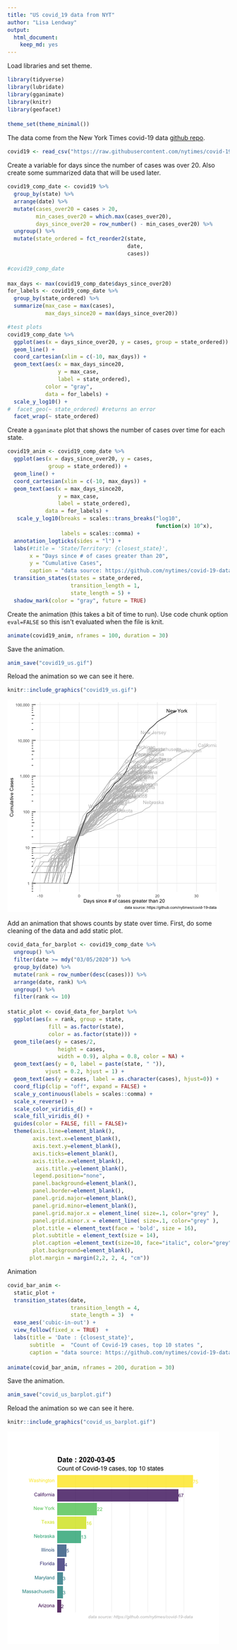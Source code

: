 ```yaml
---
title: "US covid_19 data from NYT"
author: "Lisa Lendway"
output: 
  html_document:
    keep_md: yes
---
```




Load libraries and set theme.

```r
library(tidyverse)
library(lubridate)
library(gganimate)
library(knitr)
library(geofacet)

theme_set(theme_minimal())
```

The data come from the New York Times covid-19 data [github repo](https://github.com/nytimes/covid-19-data).


```r
covid19 <- read_csv("https://raw.githubusercontent.com/nytimes/covid-19-data/master/us-states.csv")
```

Create a variable for days since the number of cases was over 20. Also create some summarized data that will be used later.

```r
covid19_comp_date <- covid19 %>% 
  group_by(state) %>% 
  arrange(date) %>% 
  mutate(cases_over20 = cases > 20,
         min_cases_over20 = which.max(cases_over20),
         days_since_over20 = row_number() - min_cases_over20) %>% 
  ungroup() %>% 
  mutate(state_ordered = fct_reorder2(state,
                                      date,
                                      cases))

#covid19_comp_date

max_days <- max(covid19_comp_date$days_since_over20)
for_labels <- covid19_comp_date %>% 
  group_by(state_ordered) %>% 
  summarize(max_case = max(cases),
            max_days_since20 = max(days_since_over20))
```


```r
#test plots
covid19_comp_date %>% 
  ggplot(aes(x = days_since_over20, y = cases, group = state_ordered)) +
  geom_line() + 
  coord_cartesian(xlim = c(-10, max_days)) +
  geom_text(aes(x = max_days_since20, 
                y = max_case, 
                label = state_ordered),
            color = "gray",
            data = for_labels) +
  scale_y_log10() +
#  facet_geo(~ state_ordered) #returns an error
  facet_wrap(~ state_ordered)
```


Create a `gganimate` plot that shows the number of cases over time for each state. 


```r
covid19_anim <- covid19_comp_date %>% 
  ggplot(aes(x = days_since_over20, y = cases, 
             group = state_ordered)) +
  geom_line() + 
  coord_cartesian(xlim = c(-10, max_days)) +
  geom_text(aes(x = max_days_since20, 
                y = max_case, 
                label = state_ordered),
            data = for_labels) +
   scale_y_log10(breaks = scales::trans_breaks("log10",
                                               function(x) 10^x),
                 labels = scales::comma) + 
  annotation_logticks(sides = "l") +
  labs(#title = 'State/Territory: {closest_state}', 
       x = "Days since # of cases greater than 20", 
       y = "Cumulative Cases",
       caption = "data source: https://github.com/nytimes/covid-19-data") +
  transition_states(states = state_ordered, 
                    transition_length = 1,
                    state_length = 5) +
  shadow_mark(color = "gray", future = TRUE)
```

Create the animation (this takes a bit of time to run). Use code chunk option `eval=FALSE` so this isn't evaluated when the file is knit. 


```r
animate(covid19_anim, nframes = 100, duration = 30)
```

Save the animation.

```r
anim_save("covid19_us.gif")
```

Reload the animation so we can see it here. 

```r
knitr::include_graphics("covid19_us.gif")
```

![](covid19_us.gif)<!-- -->

Add an animation that shows counts by state over time. First, do some cleaning of the data and add static plot.


```r
covid_data_for_barplot <- covid19_comp_date %>% 
  ungroup() %>% 
  filter(date >= mdy("03/05/2020")) %>% 
  group_by(date) %>% 
  mutate(rank = row_number(desc(cases))) %>% 
  arrange(date, rank) %>% 
  ungroup() %>% 
  filter(rank <= 10)

static_plot <- covid_data_for_barplot %>% 
  ggplot(aes(x = rank, group = state, 
             fill = as.factor(state), 
             color = as.factor(state))) +
  geom_tile(aes(y = cases/2,
                height = cases,
                width = 0.9), alpha = 0.8, color = NA) +
  geom_text(aes(y = 0, label = paste(state, " ")), 
            vjust = 0.2, hjust = 1) +
  geom_text(aes(y = cases, label = as.character(cases), hjust=0)) +
  coord_flip(clip = "off", expand = FALSE) +
  scale_y_continuous(labels = scales::comma) +
  scale_x_reverse() +
  scale_color_viridis_d() +
  scale_fill_viridis_d() +
  guides(color = FALSE, fill = FALSE)+
  theme(axis.line=element_blank(),
        axis.text.x=element_blank(),
        axis.text.y=element_blank(),
        axis.ticks=element_blank(),
        axis.title.x=element_blank(),
         axis.title.y=element_blank(),
        legend.position="none",
        panel.background=element_blank(),
        panel.border=element_blank(),
        panel.grid.major=element_blank(),
        panel.grid.minor=element_blank(),
        panel.grid.major.x = element_line( size=.1, color="grey" ),
        panel.grid.minor.x = element_line( size=.1, color="grey" ),
        plot.title = element_text(face = 'bold', size = 16),
        plot.subtitle = element_text(size = 14),
        plot.caption =element_text(size=10, face="italic", color="grey"),
        plot.background=element_blank(),
       plot.margin = margin(2,2, 2, 4, "cm"))
```


Animation

```r
covid_bar_anim <-
  static_plot + 
  transition_states(date, 
                    transition_length = 4, 
                    state_length = 3)  +
  ease_aes('cubic-in-out') +
  view_follow(fixed_x = TRUE)  +
  labs(title = 'Date : {closest_state}',  
       subtitle  =  "Count of Covid-19 cases, top 10 states ",
       caption = "data source: https://github.com/nytimes/covid-19-data")

animate(covid_bar_anim, nframes = 200, duration = 30)
```

Save the animation.

```r
anim_save("covid_us_barplot.gif")
```

Reload the animation so we can see it here. 

```r
knitr::include_graphics("covid_us_barplot.gif")
```

![](covid_us_barplot.gif)<!-- -->



